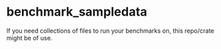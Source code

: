 # benchmark_sampledata

If you need collections of files to run your benchmarks on, this repo/crate might be of use.
